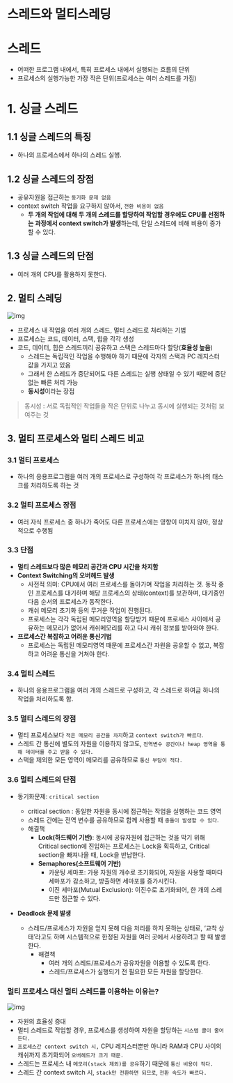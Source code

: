 # 스레드와 멀티스레딩

# 스레드

-  어떠한 프로그램 내에서, 특히 프로세스 내에서 실행되는 흐름의 단위
- 프로세스의 실행가능한 가장 작은 단위(프로세스는 여러 스레드를 가짐)

# 1. 싱글 스레드

## 1.1 싱글 스레드의 특징

- 하나의 프로세스에서 하나의 스레드 실행.

## 1.2 싱글 스레드의 장점

- 공유자원을 접근하는 `동기화 문제 없음`
- context switch 작업을 요구하지 않아서, `전환 비용이 없음`
    - **두 개의 작업에 대해 두 개의 스레드를 할당하여 작업할 경우에도 CPU를 선점하는 과정에서 context switch가 발생**하는데, 단일 스레드에 비해 비용이 증가할 수 있다.

## 1.3 싱글 스레드의 단점
- 여러 개의 CPU를 활용하지 못한다.

## 2. 멀티 스레딩

![img](../../img/process_thread.png)

- 프로세스 내 작업을 여러 개의 스레드, 멀티 스레드로 처리하는 기법
- 프로세스는 코드, 데이터, 스택, 힙을 각각 생성
- 코드, 데이터, 힙은 스레드끼리 공유하고 스택은 스레드마다 할당(**효율성 높음**)
    - 스레드는 독립적인 작업을 수행해야 하기 때문에 각자의 스택과 PC 레지스터 값을 가지고 있음
    - 그래서 한 스레드가 중단되어도 다른 스레드는 실행 상태일 수 있기 때문에 중단없는 빠른 처리 가능
    - **동시성**이라는 장점

> 동시성 : 서로 독립적인 작업들을 작은 단위로 나누고 동시에 실행되는 것처럼 보여주는 것

## 3. 멀티 프로세스와 멀티 스레드 비교

### 3.1 멀티 프로세스

- 하나의 응용프로그램을 여러 개의 프로세스로 구성하여 각 프로세스가 하나의 태스크를 처리하도록 하는 것

### 3.2 멀티 프로세스 장점

- 여러 자식 프로세스 중 하나가 죽어도 다른 프로세스에는 영향이 미치지 않아, 정상적으로 수행됨

### 3.3 단점

- **멀티 스레드보다 많은 메모리 공간과 CPU 시간을 차지함**
- **Context Switching의 오버헤드 발생**
    - 사전적 의미: CPU에서 여러 프로세스를 돌아가며 작업을 처리하는 것. 동작 중인 프로세스를 대기하며 해당 프로세스의 상태(context)를 보관하며, 대기중인 다음 순서의 프로세스가 동작한다.
    - 캐쉬 메모리 초기화 등의 무거운 작업이 진행된다.
    - 프로세스는 각각 독립된 메모리영역을 할당받기 때문에 프로세스 사이에서 공유하는 메모리가 없어서 캐쉬메모리를 하고 다시 캐쉬 정보를 받아와야 한다.
- **프로세스간 복잡하고 어려운 통신기법**
    - 프로세스는 독립된 메모리영역 때문에 프로세스간 자원을 공유할 수 없고, 복잡하고 어려운 통신을 거쳐야 한다.

### 3.4 멀티 스레드

- 하나의 응용프로그램을 여러 개의 스레드로 구성하고, 각 스레드로 하여금 하나의 작업을 처리하도록 함.

### 3.5 멀티 스레드의 장점

- 멀티 프로세스보다 `적은 메모리 공간을 차지`하고 `context switch가 빠르다`.
- 스레드 간 통신에 별도의 자원을 이용하지 않고도, `전역변수 공간이나 heap 영역을 통해 데이터를 주고 받을 수 있다.`
- 스택을 제외한 모든 영역이 메모리를 공유하므로 `통신 부담이 적다.`

### 3.6 멀티 스레드의 단점

- 동기화문제: `critical section`
    - critical section : 동일한 자원을 동시에 접근하는 작업을 실행하는 코드 영역
    - 스레드 간에는 전역 변수를 공유하므로 함께 사용할 때 `충돌이 발생할 수 있다`.
    - 해결책
        - **Lock(하드웨어 기반)**: 동시에 공유자원에 접근하는 것을 막기 위해 Critical section에 진입하는 프로세스는 Lock을 획득하고, Critical section을 빠져나올 때, Lock을 반납한다.
        - **Semaphores(소프트웨어 기반)**
            - 카운팅 세마포: 가용 자원의 개수로 초기화되어, 자원을 사용할 때마다 세마포가 감소하고, 방출하면 세마포를 증가시킨다.
            - 이진 세마포(Mutual Exclusion): 이진수로 초기화되어, 한 개의 스레드만 접근할 수 있다.

- **Deadlock 문제 발생**
    - 스레드/프로세스가 자원을 얻지 못해 다음 처리를 하지 못하는 상태로, ‘교착 상태’라고도 하며 시스템적으로 한정된 자원을 여러 곳에서 사용하려고 할 때 발생한다.
        - 해결책
            - 여러 개의 스레드/프로세스가 공유자원을 이용할 수 있도록 한다.
            - 스레드/프로세스가 실행되기 전 필요한 모든 자원을 할당한다.

### 멀티 프로세스 대신 멀티 스레드를 이용하는 이유는?

![img](../../img/multithread.png)

- 자원의 효율성 증대
- 멀티 스레드로 작업할 경우, 프로세스를 생성하여 자원을 할당하는 `시스템 콜이 줄어든다.`
- `프로세스간 context switch 시,` CPU 레지스터뿐만 아니라 RAM과 CPU 사이의 캐쉬까지 초기화되어 `오버헤드가 크기 때문.`
- 스레드는 프로세스 내 `메모리(stack 제외)를 공유`하기 때문에 `통신 비용이 적다.`
- 스레드 간 context switch 시, `stack만 전환하면 되므로`, `전환 속도가 빠르다.`

